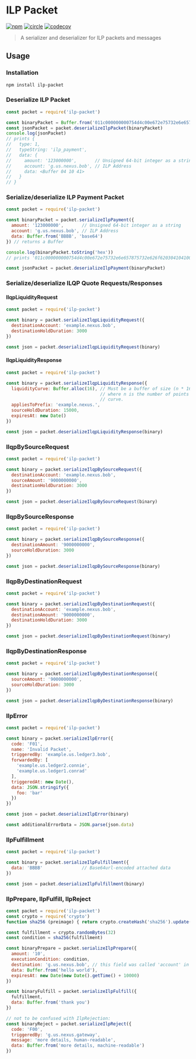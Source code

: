 # ILP Packet

[![npm][npm-image]][npm-url] [![circle][circle-image]][circle-url] [![codecov][codecov-image]][codecov-url]

[npm-image]: https://img.shields.io/npm/v/ilp-packet.svg?style=flat
[npm-url]: https://npmjs.org/package/ilp-packet
[circle-image]: https://circleci.com/gh/interledgerjs/ilp-packet.svg?style=shield
[circle-url]: https://circleci.com/gh/interledgerjs/ilp-packet
[codecov-image]: https://codecov.io/gh/interledgerjs/ilp-packet/branch/master/graph/badge.svg
[codecov-url]: https://codecov.io/gh/interledgerjs/ilp-packet

> A serializer and deserializer for ILP packets and messages

## Usage

### Installation

```sh
npm install ilp-packet
```

### Deserialize ILP Packet

```js
const packet = require('ilp-packet')

const binaryPacket = Buffer.from('011c000000000754d4c00e672e75732e6e657875732e626f620304104100', 'hex')
const jsonPacket = packet.deserializeIlpPacket(binaryPacket)
console.log(jsonPacket)
// prints {
//   type: 1,
//   typeString: 'ilp_payment',
//   data: {
//     amount: '123000000',       // Unsigned 64-bit integer as a string
//     account: 'g.us.nexus.bob', // ILP Address
//     data: <Buffer 04 10 41>
//   }
// }
```

### Serialize/deserialize ILP Payment Packet

```js
const packet = require('ilp-packet')

const binaryPacket = packet.serializeIlpPayment({
  amount: '123000000',       // Unsigned 64-bit integer as a string
  account: 'g.us.nexus.bob', // ILP Address
  data: Buffer.from('BBBB', 'base64')
}) // returns a Buffer

console.log(binaryPacket.toString('hex'))
// prints '011c000000000754d4c00e672e75732e6e657875732e626f620304104100'

const jsonPacket = packet.deserializeIlpPayment(binaryPacket)
```

### Serialize/deserialize ILQP Quote Requests/Responses

#### IlqpLiquidityRequest

```js
const packet = require('ilp-packet')

const binary = packet.serializeIlqpLiquidityRequest({
  destinationAccount: 'example.nexus.bob',
  destinationHoldDuration: 3000
})

const json = packet.deserializeIlqpLiquidityRequest(binary)
```

#### IlqpLiquidityResponse

```js
const packet = require('ilp-packet')

const binary = packet.serializeIlqpLiquidityResponse({
  liquidityCurve: Buffer.alloc(16), // Must be a buffer of size (n * 16) bytes
                                    // where n is the number of points in the
                                    // curve.
  appliesToPrefix: 'example.nexus.',
  sourceHoldDuration: 15000,
  expiresAt: new Date()
})

const json = packet.deserializeIlqpLiquidityResponse(binary)
```

### IlqpBySourceRequest

```js
const packet = require('ilp-packet')

const binary = packet.serializeIlqpBySourceRequest({
  destinationAccount: 'example.nexus.bob',
  sourceAmount: '9000000000',
  destinationHoldDuration: 3000
})

const json = packet.deserializeIlqpBySourceRequest(binary)
```

### IlqpBySourceResponse

```js
const packet = require('ilp-packet')

const binary = packet.serializeIlqpBySourceResponse({
  destinationAmount: '9000000000',
  sourceHoldDuration: 3000
})

const json = packet.deserializeIlqpBySourceResponse(binary)
```

### IlqpByDestinationRequest

```js
const packet = require('ilp-packet')

const binary = packet.serializeIlqpByDestinationRequest({
  destinationAccount: 'example.nexus.bob',
  destinationAmount: '9000000000',
  destinationHoldDuration: 3000
})

const json = packet.deserializeIlqpByDestinationRequest(binary)
```

### IlqpByDestinationResponse

```js
const packet = require('ilp-packet')

const binary = packet.serializeIlqpByDestinationResponse({
  sourceAmount: '9000000000',
  sourceHoldDuration: 3000
})

const json = packet.deserializeIlqpByDestinationResponse(binary)
```
### IlpError

```js
const packet = require('ilp-packet')

const binary = packet.serializeIlpError({
  code: 'F01',
  name: 'Invalid Packet',
  triggeredBy: 'example.us.ledger3.bob',
  forwardedBy: [
    'example.us.ledger2.connie',
    'example.us.ledger1.conrad'
  ],
  triggeredAt: new Date(),
  data: JSON.stringify({
    foo: 'bar'
  })
})

const json = packet.deserializeIlpError(binary)

const additionalErrorData = JSON.parse(json.data)
```

### IlpFulfillment

```js
const packet = require('ilp-packet')

const binary = packet.serializeIlpFulfillment({
  data: 'BBBB'               // Base64url-encoded attached data
})

const json = packet.deserializeIlpFulfillment(binary)
```

### IlpPrepare, IlpFulfill, IlpReject

```js
const packet = require('ilp-packet')
const crypto = require('crypto')
function sha256 (preimage) { return crypto.createHash('sha256').update(preimage).digest() }

const fulfillment = crypto.randomBytes(32)
const condition = sha256(fulfillment)

const binaryPrepare = packet.serializeIlpPrepare({
  amount: '10',
  executionCondition: condition,
  destination: 'g.us.nexus.bob', // this field was called 'account' in older packet types
  data: Buffer.from('hello world'),
  expiresAt: new Date(new Date().getTime() + 10000)
})

const binaryFulfill = packet.serializeIlpFulfill({
  fulfillment,
  data: Buffer.from('thank you')
})

// not to be confused with IlpRejection:
const binaryReject = packet.serializeIlpReject({
  code: 'F00',
  triggeredBy: 'g.us.nexus.gateway',
  message: 'more details, human-readable',
  data: Buffer.from('more details, machine-readable')
})
```
